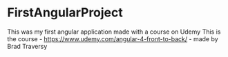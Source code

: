 # FirstAngularProject
This was my first angular application made with a course on Udemy
This is the course - https://www.udemy.com/angular-4-front-to-back/ - made by Brad Traversy